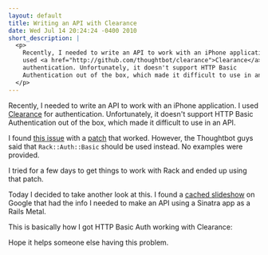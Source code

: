 ```yaml
---
layout: default
title: Writing an API with Clearance
date: Wed Jul 14 20:24:24 -0400 2010
short_description: |
  <p>
    Recently, I needed to write an API to work with an iPhone application. I
    used <a href="http://github.com/thoughtbot/clearance">Clearance</a> for
    authentication. Unfortunately, it doesn't support HTTP Basic
    Authentication out of the box, which made it difficult to use in an API.
  </p>
---
```


Recently, I needed to write an API to work with an iPhone application. I
used [Clearance](http://github.com/thoughtbot/clearance) for authentication.
Unfortunately, it doesn't support HTTP Basic Authentication out of the box,
which made it difficult to use in an API.

I found [this issue](http://github.com/thoughtbot/clearance/issues/34) with
a [patch](http://gist.github.com/159604) that worked. However, the
Thoughtbot guys said that `Rack::Auth::Basic` should be used instead. No
examples were provided.

I tried for a few days to get things to work with Rack and ended up using
that patch.

Today I decided to take another look at this. I found a
[cached slideshow](http://webcache.googleusercontent.com/search?q=cache:D1qO0ICwy8gJ:training.thoughtbot.com/slideshows/api+clearance+http+basic+auth&hl=en&client=safari&gl=us&strip=1)
on Google that had the info I needed to make an API
using a Sinatra app as a Rails Metal.

This is basically how I got HTTP Basic Auth working with Clearance:

<script src="http://gist.github.com/476335.js?file=api.rb"> </script>

Hope it helps someone else having this problem.
